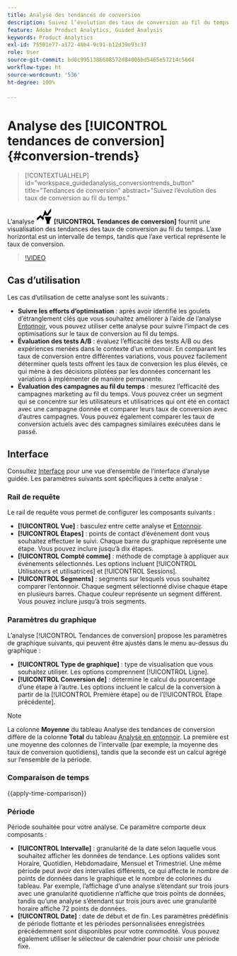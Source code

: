 ```yaml
---
title: Analyse des tendances de conversion
description: Suivez l’évolution des taux de conversion au fil du temps.
feature: Adobe Product Analytics, Guided Analysis
keywords: Product Analytics
exl-id: 75501e77-a172-48b4-9c91-b12d39e93c37
role: User
source-git-commit: bd8c9951386608572d84006bd5465e57214c56d4
workflow-type: ht
source-wordcount: '536'
ht-degree: 100%

---
```


# Analyse des [!UICONTROL tendances de conversion] {#conversion-trends}

<!-- markdownlint-disable MD034 -->

>[!CONTEXTUALHELP]
>id="workspace_guidedanalysis_conversiontrends_button"
>title="Tendances de conversion"
>abstract="Suivez l’évolution des taux de conversion au fil du temps."

<!-- markdownlint-enable MD034 -->


L’analyse ![Tendances de conversion](/help/assets/icons/ConversionTrends.svg) **[!UICONTROL Tendances de conversion]** fournit une visualisation des tendances des taux de conversion au fil du temps. L’axe horizontal est un intervalle de temps, tandis que l’axe vertical représente le taux de conversion.


>[!VIDEO](https://video.tv.adobe.com/v/3423486/?quality=12&learn=on&captions=fre_fr)


## Cas d’utilisation

Les cas d’utilisation de cette analyse sont les suivants :

* **Suivre les efforts d’optimisation** : après avoir identifié les goulets d’étranglement clés que vous souhaitez améliorer à l’aide de l’analyse [Entonnoir](funnel.md), vous pouvez utiliser cette analyse pour suivre l’impact de ces optimisations sur le taux de conversion au fil du temps.
* **Évaluation des tests A/B** : évaluez l’efficacité des tests A/B ou des expériences menées dans le contexte d’un entonnoir. En comparant les taux de conversion entre différentes variations, vous pouvez facilement déterminer quels tests offrent les taux de conversion les plus élevés, ce qui mène à des décisions pilotées par les données concernant les variations à implémenter de manière permanente.
* **Évaluation des campagnes au fil du temps** : mesurez l’efficacité des campagnes marketing au fil du temps. Vous pouvez créer un segment qui se concentre sur les utilisateurs et utilisatrices qui ont été en contact avec une campagne donnée et comparer leurs taux de conversion avec d’autres campagnes. Vous pouvez également comparer les taux de conversion actuels avec des campagnes similaires exécutées dans le passé.

## Interface

Consultez [Interface](../overview.md#interface) pour une vue d’ensemble de l’interface d’analyse guidée. Les paramètres suivants sont spécifiques à cette analyse :

### Rail de requête

Le rail de requête vous permet de configurer les composants suivants :

* **[!UICONTROL Vue]** : basculez entre cette analyse et [Entonnoir](funnel.md).
* **[!UICONTROL Étapes]** : points de contact d’événement dont vous souhaitez effectuer le suivi. Chaque barre du graphique représente une étape. Vous pouvez inclure jusqu’à dix étapes.
* **[!UICONTROL Compté comme]** : méthode de comptage à appliquer aux événements sélectionnés. Les options incluent [!UICONTROL Utilisateurs et utilisatrices] et [!UICONTROL Sessions].
* **[!UICONTROL Segments]** : segments sur lesquels vous souhaitez comparer l’entonnoir. Chaque segment sélectionné divise chaque étape en plusieurs barres. Chaque couleur représente un segment différent. Vous pouvez inclure jusqu’à trois segments.

### Paramètres du graphique

L’analyse [!UICONTROL Tendances de conversion] propose les paramètres de graphique suivants, qui peuvent être ajustés dans le menu au-dessus du graphique :

* **[!UICONTROL Type de graphique]** : type de visualisation que vous souhaitez utiliser. Les options comprennent [!UICONTROL Ligne].
* **[!UICONTROL Conversion de]** : détermine le calcul du pourcentage d’une étape à l’autre. Les options incluent le calcul de la conversion à partir de la [!UICONTROL Première étape] ou de l’[!UICONTROL Étape précédente].

>[!NOTE]
>
>La colonne **Moyenne** du tableau Analyse des tendances de conversion diffère de la colonne **Total** du tableau [Analyse en entonnoir](funnel.md). La première est une moyenne des colonnes de l’intervalle (par exemple, la moyenne des taux de conversion quotidiens), tandis que la seconde est un calcul agrégé sur l’ensemble de la période.

### Comparaison de temps

{{apply-time-comparison}}


### Période

Période souhaitée pour votre analyse. Ce paramètre comporte deux composants :

* **[!UICONTROL Intervalle]** : granularité de la date selon laquelle vous souhaitez afficher les données de tendance. Les options valides sont Horaire, Quotidien, Hebdomadaire, Mensuel et Trimestriel. Une même période peut avoir des intervalles différents, ce qui affecte le nombre de points de données dans le graphique et le nombre de colonnes du tableau. Par exemple, l’affichage d’une analyse s’étendant sur trois jours avec une granularité quotidienne n’affiche que trois points de données, tandis qu’une analyse s’étendant sur trois jours avec une granularité horaire affiche 72 points de données.
* **[!UICONTROL Date]** : date de début et de fin. Les paramètres prédéfinis de période flottante et les périodes personnalisées enregistrées précédemment sont disponibles pour votre commodité. Vous pouvez également utiliser le sélecteur de calendrier pour choisir une période fixe.

<!--
## Example

See below for an example of the analysis.

![Conversion trends time compare](../assets/conversion-trends-compare.png)

-->
